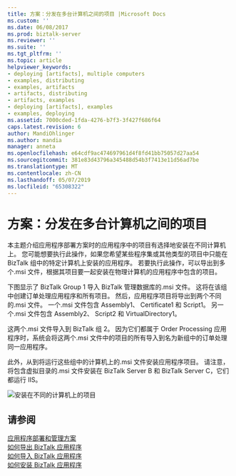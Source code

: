 ```yaml
---
title: 方案：分发在多台计算机之间的项目 |Microsoft Docs
ms.custom: ''
ms.date: 06/08/2017
ms.prod: biztalk-server
ms.reviewer: ''
ms.suite: ''
ms.tgt_pltfrm: ''
ms.topic: article
helpviewer_keywords:
- deploying [artifacts], multiple computers
- examples, distributing
- examples, artifacts
- artifacts, distributing
- artifacts, examples
- deploying [artifacts], examples
- examples, deploying
ms.assetid: 7000cded-1fda-4276-b7f3-3f427f686f64
caps.latest.revision: 6
author: MandiOhlinger
ms.author: mandia
manager: anneta
ms.openlocfilehash: e64cdf9ac474697961d4f8fd41bb75057d27aa54
ms.sourcegitcommit: 381e83d43796a345488d54b3f7413e11d56ad7be
ms.translationtype: MT
ms.contentlocale: zh-CN
ms.lasthandoff: 05/07/2019
ms.locfileid: "65308322"
---
```

# <a name="scenario-distributing-artifacts-among-multiple-computers"></a>方案：分发在多台计算机之间的项目
本主题介绍应用程序部署方案时的应用程序中的项目有选择地安装在不同计算机上。 您可能想要执行此操作，如果您希望某些程序集或其他类型的项目中只能在 BizTalk 组中的特定计算机上安装的应用程序。 若要执行此操作，可以导出到多个.msi 文件，根据其项目要一起安装在物理计算机的应用程序中包含的项目。  
  
 下图显示了 BizTalk Group 1 导入 BizTalk 管理数据库的.msi 文件。 这将在该组中创建订单处理应用程序和所有项目。 然后，应用程序项目将导出到两个不同的.msi 文件。 一个.msi 文件包含 Assembly1、 Certificate1 和 Script1。 另一个.msi 文件包含 Assembly2、 Script2 和 VirtualDirectory1。  
  
 这两个.msi 文件导入到 BizTalk 组 2。 因为它们都属于 Order Processing 应用程序时，系统会将这两个.msi 文件中的项目的所有导入到名为新组中的订单处理同一应用程序。  
  
 此外，从到将运行这些组中的计算机上的.msi 文件安装应用程序项目。 请注意，将包含虚拟目录的.msi 文件安装在 BizTalk Server B 和 BizTalk Server C，它们都运行 IIS。  
  
 ![安装在不同的计算机上的项目](../core/media/distributionofartifacts.gif "DistributionOfArtifacts")  
  
## <a name="see-also"></a>请参阅  
 [应用程序部署和管理方案](../core/application-deployment-and-management-scenarios.md)   
 [如何导出 BizTalk 应用程序](../core/how-to-export-a-biztalk-application.md)   
 [如何导入 BizTalk 应用程序](../core/how-to-import-a-biztalk-application.md)   
 [如何安装 BizTalk 应用程序](../core/how-to-install-a-biztalk-application.md)